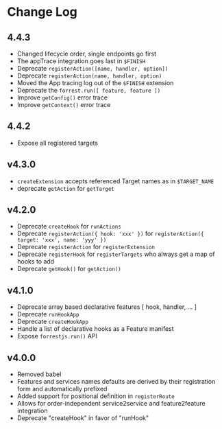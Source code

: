 # Change Log

## 4.4.3

- Changed lifecycle order, single endpoints go first
- The appTrace integration goes last in `$FINISH`
- Deprecate `registerAction([name, handler, option])`
- Deprecate `registerAction(name, handler, option)`
- Moved the App tracing log out of the `$FINISH` extension
- Deprecate the `forrest.run([ feature, feature ])`
- Improve `getConfig()` error trace
- Improve `getContext()` error trace

## 4.4.2

- Expose all registered targets

## v4.3.0

- `createExtension` accepts referenced Target names as in `$TARGET_NAME`
- deprecate `getAction` for `getTarget`

## v4.2.0

- Deprecate `createHook` for `runActions`
- Deprecate `registerAction({ hook: 'xxx' })` for `registerAction({ target: 'xxx', name: 'yyy' })`
- Deprecate `registerAction` for `registerExtension`
- Deprecate `registerHook` for `registerTargets` who always get a map of hooks to add
- Deprecate `getHook()` for `getAction()`

## v4.1.0

- Deprecate array based declarative features [ hook, handler, ... ]
- Deprecate `runHookApp`
- Deprecate `createHookApp`
- Handle a list of declarative hooks as a Feature manifest
- Expose `forrestjs.run()` API

## v4.0.0

- Removed babel
- Features and services names defaults are derived by their registration form and automatically prefixed
- Added support for positional definition in `registerRoute`
- Allows for order-independent service2service and feature2feature integration
- Deprecate "createHook" in favor of "runHook"
